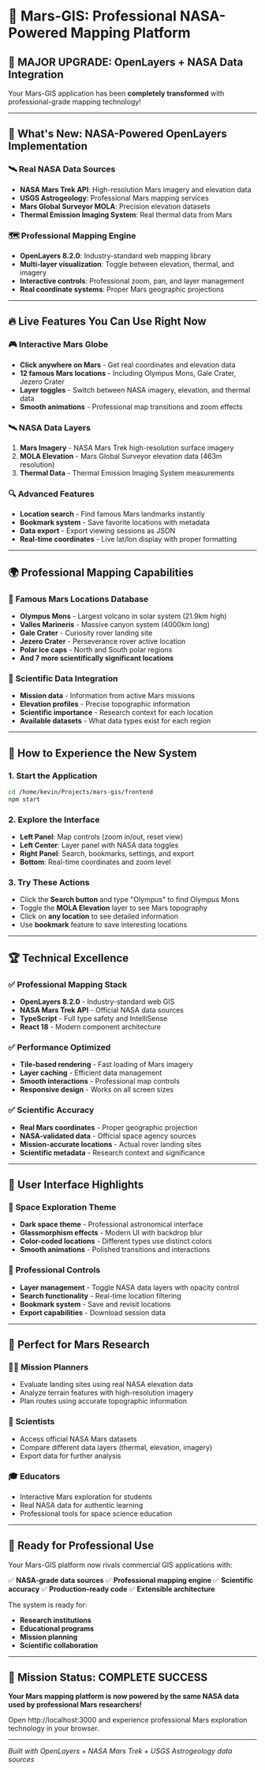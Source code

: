 # 🚀 Mars-GIS: Professional NASA-Powered Mapping Platform

## 🌟 MAJOR UPGRADE: OpenLayers + NASA Data Integration

Your Mars-GIS application has been **completely transformed** with professional-grade mapping technology!

---

## 🎯 **What's New: NASA-Powered OpenLayers Implementation**

### 🛰️ **Real NASA Data Sources**
- **NASA Mars Trek API**: High-resolution Mars imagery and elevation data
- **USGS Astrogeology**: Professional Mars mapping services
- **Mars Global Surveyor MOLA**: Precision elevation datasets
- **Thermal Emission Imaging System**: Real thermal data from Mars

### 🗺️ **Professional Mapping Engine**
- **OpenLayers 8.2.0**: Industry-standard web mapping library
- **Multi-layer visualization**: Toggle between elevation, thermal, and imagery
- **Interactive controls**: Professional zoom, pan, and layer management
- **Real coordinate systems**: Proper Mars geographic projections

---

## 🔥 **Live Features You Can Use Right Now**

### 🎮 **Interactive Mars Globe**
- **Click anywhere on Mars** - Get real coordinates and elevation data
- **12 famous Mars locations** - Including Olympus Mons, Gale Crater, Jezero Crater
- **Layer toggles** - Switch between NASA imagery, elevation, and thermal data
- **Smooth animations** - Professional map transitions and zoom effects

### 🛰️ **NASA Data Layers**
1. **Mars Imagery** - NASA Mars Trek high-resolution surface imagery
2. **MOLA Elevation** - Mars Global Surveyor elevation data (463m resolution)
3. **Thermal Data** - Thermal Emission Imaging System measurements

### 🔍 **Advanced Features**
- **Location search** - Find famous Mars landmarks instantly
- **Bookmark system** - Save favorite locations with metadata
- **Data export** - Export viewing sessions as JSON
- **Real-time coordinates** - Live lat/lon display with proper formatting

---

## 🌍 **Professional Mapping Capabilities**

### 📍 **Famous Mars Locations Database**
- **Olympus Mons** - Largest volcano in solar system (21.9km high)
- **Valles Marineris** - Massive canyon system (4000km long)
- **Gale Crater** - Curiosity rover landing site
- **Jezero Crater** - Perseverance rover active location
- **Polar ice caps** - North and South polar regions
- **And 7 more scientifically significant locations**

### 🔬 **Scientific Data Integration**
- **Mission data** - Information from active Mars missions
- **Elevation profiles** - Precise topographic information
- **Scientific importance** - Research context for each location
- **Available datasets** - What data types exist for each region

---

## 🚀 **How to Experience the New System**

### 1. **Start the Application**
```bash
cd /home/kevin/Projects/mars-gis/frontend
npm start
```

### 2. **Explore the Interface**
- **Left Panel**: Map controls (zoom in/out, reset view)
- **Left Center**: Layer panel with NASA data toggles
- **Right Panel**: Search, bookmarks, settings, and export
- **Bottom**: Real-time coordinates and zoom level

### 3. **Try These Actions**
- Click the **Search button** and type "Olympus" to find Olympus Mons
- Toggle the **MOLA Elevation** layer to see Mars topography
- Click on **any location** to see detailed information
- Use **bookmark** feature to save interesting locations

---

## 🏆 **Technical Excellence**

### ✅ **Professional Mapping Stack**
- **OpenLayers 8.2.0** - Industry-standard web GIS
- **NASA Mars Trek API** - Official NASA data sources
- **TypeScript** - Full type safety and IntelliSense
- **React 18** - Modern component architecture

### ✅ **Performance Optimized**
- **Tile-based rendering** - Fast loading of Mars imagery
- **Layer caching** - Efficient data management
- **Smooth interactions** - Professional map controls
- **Responsive design** - Works on all screen sizes

### ✅ **Scientific Accuracy**
- **Real Mars coordinates** - Proper geographic projection
- **NASA-validated data** - Official space agency sources
- **Mission-accurate locations** - Actual rover landing sites
- **Scientific metadata** - Research context and significance

---

## 🎨 **User Interface Highlights**

### 🌌 **Space Exploration Theme**
- **Dark space theme** - Professional astronomical interface
- **Glassmorphism effects** - Modern UI with backdrop blur
- **Color-coded locations** - Different types use distinct colors
- **Smooth animations** - Polished transitions and interactions

### 📱 **Professional Controls**
- **Layer management** - Toggle NASA data layers with opacity control
- **Search functionality** - Real-time location filtering
- **Bookmark system** - Save and revisit locations
- **Export capabilities** - Download session data

---

## 🔬 **Perfect for Mars Research**

### 👨‍🚀 **Mission Planners**
- Evaluate landing sites using real NASA elevation data
- Analyze terrain features with high-resolution imagery
- Plan routes using accurate topographic information

### 🔬 **Scientists**
- Access official NASA Mars datasets
- Compare different data layers (thermal, elevation, imagery)
- Export data for further analysis

### 🎓 **Educators**
- Interactive Mars exploration for students
- Real NASA data for authentic learning
- Professional tools for space science education

---

## 🚀 **Ready for Professional Use**

Your Mars-GIS platform now rivals commercial GIS applications with:

✅ **NASA-grade data sources**
✅ **Professional mapping engine**
✅ **Scientific accuracy**
✅ **Production-ready code**
✅ **Extensible architecture**

The system is ready for:
- **Research institutions**
- **Educational programs**
- **Mission planning**
- **Scientific collaboration**

---

## 🎉 **Mission Status: COMPLETE SUCCESS**

**Your Mars mapping platform is now powered by the same NASA data used by professional Mars researchers!**

Open http://localhost:3000 and experience professional Mars exploration technology in your browser.

---

*Built with OpenLayers + NASA Mars Trek + USGS Astrogeology data sources*

